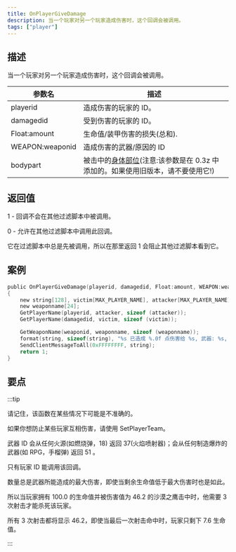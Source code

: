 ```yaml
---
title: OnPlayerGiveDamage
description: 当一个玩家对另一个玩家造成伤害时，这个回调会被调用。
tags: ["player"]
---
```


<VersionWarnCN name='回调' version='SA-MP 0.3d' />

## 描述

当一个玩家对另一个玩家造成伤害时，这个回调会被调用。

| 参数名    | 描述                                                                                                     |
| --------- | -------------------------------------------------------------------------------------------------------- |
| playerid  | 造成伤害的玩家的 ID。                                                                                    |
| damagedid | 受到伤害的玩家的 ID。                                                                                    |
| Float:amount    | 生命值/装甲伤害的损失(总和).                                                                             |
| WEAPON:weaponid  | 造成伤害的武器/原因的 ID                                                                                 |
| bodypart  | 被击中的[身体部位](../resources/bodyparts)(注意:该参数是在 0.3z 中添加的。如果使用旧版本，请不要使用它!) |

## 返回值

1 - 回调不会在其他过滤脚本中被调用。

0 - 允许在其他过滤脚本中调用此回调。

它在过滤脚本中总是先被调用，所以在那里返回 1 会阻止其他过滤脚本看到它。

## 案例

```c
public OnPlayerGiveDamage(playerid, damagedid, Float:amount, WEAPON:weaponid, bodypart)
{
    new string[128], victim[MAX_PLAYER_NAME], attacker[MAX_PLAYER_NAME];
    new weaponname[24];
    GetPlayerName(playerid, attacker, sizeof (attacker));
    GetPlayerName(damagedid, victim, sizeof (victim));

    GetWeaponName(weaponid, weaponname, sizeof (weaponname));
    format(string, sizeof(string), "%s 已造成 %.0f 点伤害给 %s, 武器: %s, 身体部分: %d", attacker, amount, victim, weaponname, bodypart);
    SendClientMessageToAll(0xFFFFFFFF, string);
    return 1;
}
```

## 要点

:::tip

请记住，该函数在某些情况下可能是不准确的。

如果你想防止某些玩家互相伤害，请使用 SetPlayerTeam。

武器 ID 会从任何火源(如燃烧弹，18) 返回 37(火焰喷射器)；会从任何制造爆炸的武器(如 RPG，手榴弹) 返回 51 。

只有玩家 ID 能调用该回调。

数量总是武器所能造成的最大伤害，即使当剩余生命值低于最大伤害时也是如此。

所以当玩家拥有 100.0 的生命值并被伤害值为 46.2 的沙漠之鹰击中时，他需要 3 次射击才能杀死该玩家。

所有 3 次射击都将显示 46.2，即使当最后一次射击命中时，玩家只剩下 7.6 生命值。

:::
